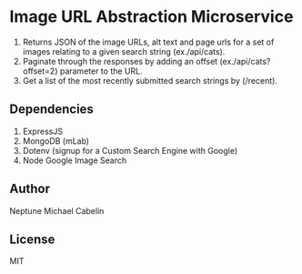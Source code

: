 # Image URL Abstraction Microservice
1. Returns JSON of the image URLs, alt text and page urls for a set of images relating to a given search string (ex./api/cats).
2. Paginate through the responses by adding an offset (ex./api/cats?offset=2) parameter to the URL.
3. Get a list of the most recently submitted search strings by (/recent).

## Dependencies
1. ExpressJS
2. MongoDB (mLab)
3. Dotenv (signup for a Custom Search Engine with Google)
4. Node Google Image Search

## Author
Neptune Michael Cabelin

## License
MIT
